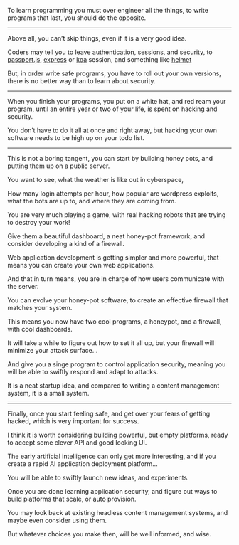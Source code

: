 To learn programming you must over engineer all the things,
to write programs that last, you should do the opposite.

---

Above all, you can’t skip things,
even if it is a very good idea.

Coders may tell you to leave authentication, sessions, and security,
to [passport.js][0], [express][1] or [koa][2] session, and something like [helmet][3]

But, in order write safe programs, you have to roll out your own versions,
there is no better way than to learn about security.

---

When you finish your programs, you put on a white hat, and red ream your program,
until an entire year or two of your life, is spent on hacking and security.

You don’t have to do it all at once and right away,
but hacking your own software needs to be high up on your todo list.

---

This is not a boring tangent,
you can start by building honey pots, and putting them up on a public server.

You want to see,
what the weather is like out in cyberspace,

How many login attempts per hour, how popular are wordpress exploits,
what the bots are up to, and where they are coming from.

You are very much playing a game,
with real hacking robots that are trying to destroy your work!

Give them a beautiful dashboard, a neat honey-pot framework,
and consider developing a kind of a firewall.

Web application development is getting simpler and more powerful,
that means you can create your own web applications.

And that in turn means,
you are in charge of how users communicate with the server.

You can evolve your honey-pot software,
to create an effective firewall that matches your system.

This means you now have two cool programs,
a honeypot, and a firewall, with cool dashboards.

It will take a while to figure out how to set it all up,
but your firewall will minimize your attack surface…

And give you a singe program to control application security,
meaning you will be able to swiftly respond and adapt to attacks.

It is a neat startup idea,
and compared to writing a content management system, it is a small system.

---

Finally, once you start feeling safe,
and get over your fears of getting hacked, which is very important for success.

I think it is worth considering building powerful,
but empty platforms, ready to accept some clever API and good looking UI.

The early artificial intelligence can only get more interesting,
and if you create a rapid AI application deployment platform…

You will be able to swiftly launch new ideas,
and experiments.

Once you are done learning application security,
and figure out ways to build platforms that scale, or auto provision.

You may look back at existing headless content management systems,
and maybe even consider using them.

But whatever choices you make then,
will be well informed, and wise.

[0]: https://www.passportjs.org/
[1]: https://www.npmjs.com/package/express-session
[2]: https://www.npmjs.com/package/koa-session
[3]: https://www.npmjs.com/package/helmet
